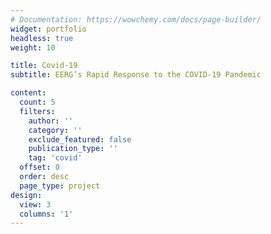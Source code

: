 ```yaml
---
# Documentation: https://wowchemy.com/docs/page-builder/
widget: portfolio
headless: true
weight: 10

title: Covid-19
subtitle: EERG’s Rapid Response to the COVID-19 Pandemic

content:
  count: 5
  filters:
    author: ''
    category: ''
    exclude_featured: false
    publication_type: ''
    tag: 'covid'
  offset: 0
  order: desc
  page_type: project
design:
  view: 3
  columns: '1'
---
```

